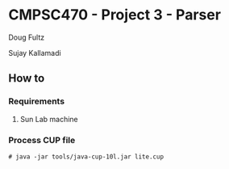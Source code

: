 # CMPSC470 - Project 3 - Parser

Doug Fultz

Sujay Kallamadi

## How to

### Requirements

1. Sun Lab machine

### Process CUP file

`# java -jar tools/java-cup-10l.jar lite.cup`

